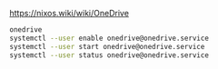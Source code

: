 <https://nixos.wiki/wiki/OneDrive>

```bash
onedrive
systemctl --user enable onedrive@onedrive.service
systemctl --user start onedrive@onedrive.service
systemctl --user status onedrive@onedrive.service
```
